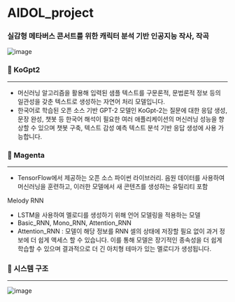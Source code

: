 # AIDOL_project

### 실감형 메타버스 콘서트를 위한 캐릭터 분석 기반 인공지능 작사, 작곡

![image](https://user-images.githubusercontent.com/26815767/143536030-24c2535d-3078-4c06-b55b-724ea55bdcee.png)
  
### :page_with_curl: KoGpt2
---
- 머신러닝 알고리즘을 활용해 입력된 샘플 텍스트를 구문론적, 문법론적 정보 등의 일관성을 갖춘 텍스트로 생성하는 자연어 처리 모델입니다.
- 한국어로 학습된 오픈 소스 기반 GPT-2 모델인 KoGpt-2는 질문에 대한 응답 생성, 문장 완성, 챗봇 등 한국어 해석이 필요한 여러 애플리케이션의 머신러닝 성능을 향상할 수 있으며 챗봇 구축, 텍스트 감성 예측 텍스트 분석 기반 응답 생성에 사용 가능합니다.

  


### :musical_keyboard: Magenta
---
- TensorFlow에서 제공하는 오픈 소스 파이썬 라이브러리.
음원 데이터를 사용하여 머신러닝을 훈련하고, 이러한 모델에서 새 콘텐츠를 생성하는 유틸리티 포함

Melody RNN
- LSTM을 사용하여 멜로디를 생성하기 위해 언어 모델링을 적용하는 모델
- Basic_RNN, Mono_RNN, Attention_RNN
- Attention_RNN : 모델이 해당 정보를 RNN 셀의 상태에 저장할 필요 없이 과거 정보에 더 쉽게 액세스 할 수 있습니다.
이를 통해 모델은 장기적인 종속성을 더 쉽게 학습할 수 있으며 결과적으로 더 긴 아치형 테마가 있는 멜로디가 생성됩니다.  

  
  

### :wrench: 시스템 구조
---
![image](https://user-images.githubusercontent.com/26815767/143527769-4ad121e0-92fc-4254-a818-6d0580c14f8a.png)


